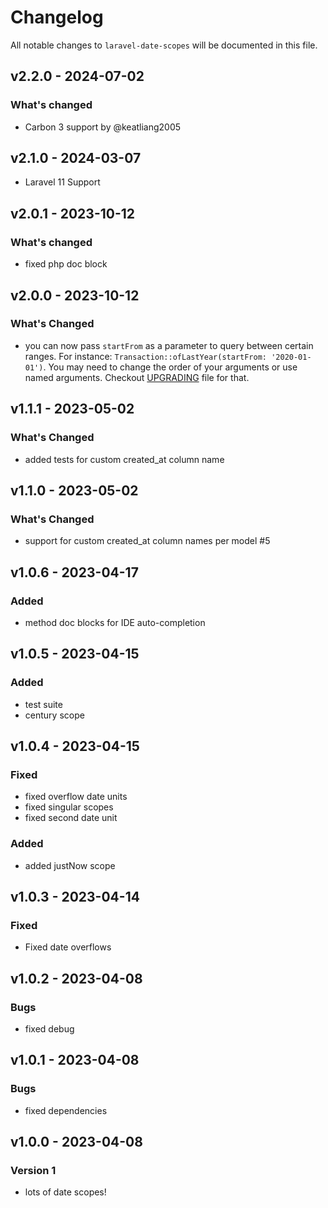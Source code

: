 # Changelog

All notable changes to `laravel-date-scopes` will be documented in this file.

## v2.2.0 - 2024-07-02

### What's changed

* Carbon 3 support by @keatliang2005

## v2.1.0 - 2024-03-07

* Laravel 11 Support

## v2.0.1 - 2023-10-12

### What's changed

- fixed php doc block

## v2.0.0 - 2023-10-12

### What's Changed

- you can now pass `startFrom` as a parameter to query between certain ranges. For instance: `Transaction::ofLastYear(startFrom: '2020-01-01')`. You may need to change the order of your arguments or use named arguments. Checkout [UPGRADING](https://github.com/laracraft-tech/laravel-date-scopes/blob/main/UPGRADING.md) file for that.

## v1.1.1 - 2023-05-02

### What's Changed

- added tests for custom created_at column name

## v1.1.0 - 2023-05-02

### What's Changed

- support for custom created_at column names per model #5

## v1.0.6 - 2023-04-17

### Added

- method doc blocks for IDE auto-completion

## v1.0.5 - 2023-04-15

### Added

- test suite
- century scope

## v1.0.4 - 2023-04-15

### Fixed

- fixed overflow date units
- fixed singular scopes
- fixed second date unit

### Added

- added justNow scope

## v1.0.3 - 2023-04-14

### Fixed

- Fixed date overflows

## v1.0.2 - 2023-04-08

### Bugs

- fixed debug

## v1.0.1 - 2023-04-08

### Bugs

- fixed dependencies

## v1.0.0 - 2023-04-08

### Version 1

- lots of date scopes!
